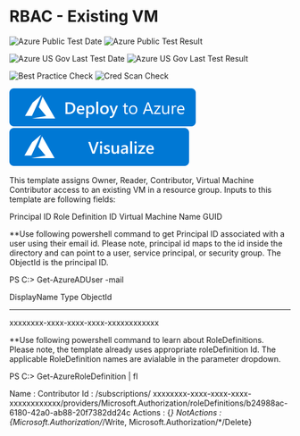 # RBAC - Existing VM

![Azure Public Test Date](https://azurequickstartsservice.blob.core.windows.net/badges/101-rbac-builtinrole-virtualmachine/PublicLastTestDate.svg)
![Azure Public Test Result](https://azurequickstartsservice.blob.core.windows.net/badges/101-rbac-builtinrole-virtualmachine/PublicDeployment.svg)

![Azure US Gov Last Test Date](https://azurequickstartsservice.blob.core.windows.net/badges/101-rbac-builtinrole-virtualmachine/FairfaxLastTestDate.svg)
![Azure US Gov Last Test Result](https://azurequickstartsservice.blob.core.windows.net/badges/101-rbac-builtinrole-virtualmachine/FairfaxDeployment.svg)

![Best Practice Check](https://azurequickstartsservice.blob.core.windows.net/badges/101-rbac-builtinrole-virtualmachine/BestPracticeResult.svg)
![Cred Scan Check](https://azurequickstartsservice.blob.core.windows.net/badges/101-rbac-builtinrole-virtualmachine/CredScanResult.svg)

[![Deploy To Azure](https://raw.githubusercontent.com/Azure/azure-quickstart-templates/master/1-CONTRIBUTION-GUIDE/images/deploytoazure.svg?sanitize=true)](https://portal.azure.com/#create/Microsoft.Template/uri/https%3A%2F%2Fraw.githubusercontent.com%2FAzure%2Fazure-quickstart-templates%2Fmaster%2F101-rbac-builtinrole-virtualmachine%2Fazuredeploy.json)  [![Visualize](https://raw.githubusercontent.com/Azure/azure-quickstart-templates/master/1-CONTRIBUTION-GUIDE/images/visualizebutton.svg?sanitize=true)](http://armviz.io/#/?load=https%3A%2F%2Fraw.githubusercontent.com%2FAzure%2Fazure-quickstart-templates%2Fmaster%2F101-rbac-builtinrole-virtualmachine%2Fazuredeploy.json)

  

This template assigns Owner, Reader, Contributor, Virtual Machine Contributor access to an existing VM in a resource group. Inputs to this template are following fields:

Principal ID
Role Definition ID
Virtual Machine Name
GUID

**Use following powershell command to get Principal ID associated with a user using their email id. Please note, principal id maps to the id inside the directory and can point to a user, service principal, or security group. The ObjectId is the principal ID.

PS C:\> Get-AzureADUser -mail <email id>

DisplayName                    Type                           ObjectId
-----------                    ----                           --------
<NAME>                                                        xxxxxxxx-xxxx-xxxx-xxxx-xxxxxxxxxxxx

**Use following powershell command to learn about RoleDefinitions. Please note, the template already uses appropriate roleDefinition Id. The applicable RoleDefinition names are avialable in the parameter dropdown. 

PS C:\> Get-AzureRoleDefinition | fl

Name       : Contributor
Id         : /subscriptions/ xxxxxxxx-xxxx-xxxx-xxxx-xxxxxxxxxxxx/providers/Microsoft.Authorization/roleDefinitions/b24988ac-6180-42a0-ab88-20f7382dd24c
Actions    : {*}
NotActions : {Microsoft.Authorization/*/Write, Microsoft.Authorization/*/Delete} 


